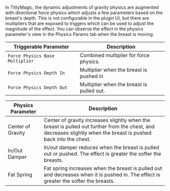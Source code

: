 In TittyMagic, the dynamic adjustments of gravity physics are augmented with directional force physics which adjusts a few parameters based on the breast's depth. This is not configurable in the plugin UI, but there are multipliers that are exposed to triggers which can be used to adjust the magnitude of the effect. You can observe the effect in the physics parameter's view in the Physics Params tab when the breast is moving.

| Triggerable Parameter | Description |
|-------------------|-------------|
| `Force Physics Base Multiplier` | Combined multiplier for force physics. |
| `Force Physics Depth In` | Multiplier when the breast is pushed in |
| `Force Physics Depth Out` | Multiplier when the breast is pulled out. |

| Physics Parameter | Description |
|-------------------|-------------|
| Center of Gravity | Center of gravity increases slightly when the breast is pulled out further from the chest, and decreases slightly when the breast is pushed back into the chest. |
| In/Out Damper | In/out damper reduces when the breast is pulled out or pushed. The effect is greater the softer the breasts. |
| Fat Spring | Fat spring increases when the breast is pulled out and decreases when it is pushed in. The effect is greater the softer the breasts. |
